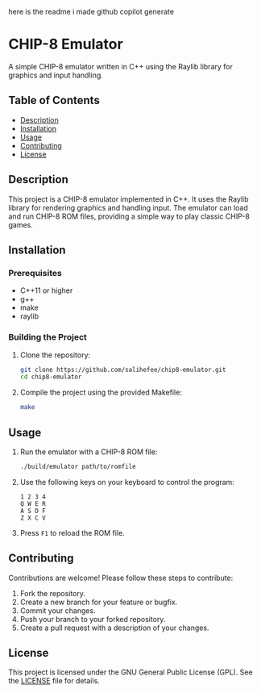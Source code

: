 here is the readme i made github copilot generate

# CHIP-8 Emulator

A simple CHIP-8 emulator written in C++ using the Raylib library for graphics and input handling.

## Table of Contents

- [Description](#description)
- [Installation](#installation)
- [Usage](#usage)
- [Contributing](#contributing)
- [License](#license)

## Description

This project is a CHIP-8 emulator implemented in C++. It uses the Raylib library for rendering graphics and handling input. The emulator can load and run CHIP-8 ROM files, providing a simple way to play classic CHIP-8 games.

## Installation

### Prerequisites

- C++11 or higher
- g++
- make
- raylib

### Building the Project

1. Clone the repository:

    ```sh
    git clone https://github.com/salihefee/chip8-emulator.git
    cd chip8-emulator
    ```

2. Compile the project using the provided Makefile:

    ```sh
    make
    ```

## Usage

1. Run the emulator with a CHIP-8 ROM file:

    ```sh
    ./build/emulator path/to/romfile
    ```

2. Use the following keys on your keyboard to control the program:

    ```
    1 2 3 4
    Q W E R
    A S D F
    Z X C V
    ```

3. Press `F1` to reload the ROM file.

## Contributing

Contributions are welcome! Please follow these steps to contribute:

1. Fork the repository.
2. Create a new branch for your feature or bugfix.
3. Commit your changes.
4. Push your branch to your forked repository.
5. Create a pull request with a description of your changes.

## License

This project is licensed under the GNU General Public License (GPL). See the [LICENSE](LICENSE) file for details.

